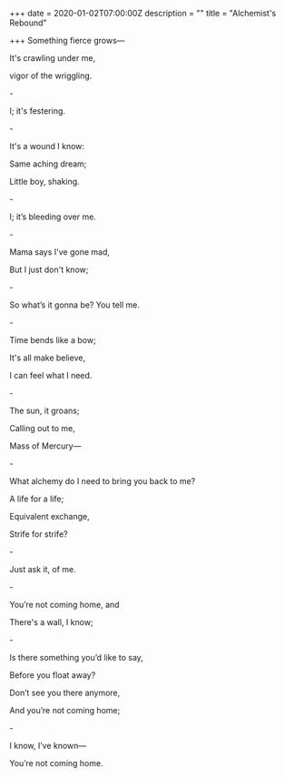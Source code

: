 +++
date = 2020-01-02T07:00:00Z
description = ""
title = "Alchemist's Rebound"

+++
Something fierce grows—

It's crawling under me,

vigor of the wriggling.

\-

I; it's festering.

\-

It's a wound I know:

Same aching dream;

Little boy, shaking.

\-

I; it’s bleeding over me.

\-

Mama says I've gone mad,

But I just don't know;

\-

So what’s it gonna be? You tell me.

\-

Time bends like a bow;

It's all make believe,

I can feel what I need.

\-

The sun, it groans;

Calling out to me,

Mass of Mercury—

\-

What alchemy do I need to bring you back to me?

A life for a life;

Equivalent exchange,

Strife for strife?

\-

Just ask it, of me.

\-

You’re not coming home, and

There's a wall, I know;

\-

Is there something you’d like to say,

Before you float away?

Don’t see you there anymore,

And you’re not coming home;

\-

I know, I’ve known—

You’re not coming home.